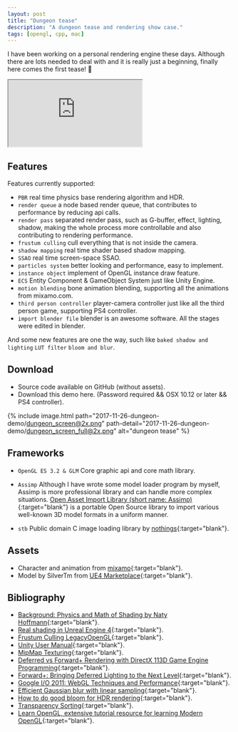 ```yaml
---
layout: post
title: "Dungeon tease"
description: "A dungeon tease and rendering show case."
tags: [opengl, cpp, mac]
---
```


I have been working on a personal rendering engine these days. Although there are lots needed to deal with and it is really just a beginning, finally here comes the first tease! :tada:

<div class="embed-responsive embed-responsive-16by9">
<iframe src="https://www.youtube.com/embed/Hp1O_UeuIm8?loop=1&playlist=Hp1O_UeuIm8&modestbranding=1&autohide=1&showinfo=0&controls=0" allowfullscreen></iframe>
</div>

## Features

Features currently supported:

- `PBR` real time physics base rendering algorithm and HDR.
- `render queue` a node based render queue, that contributes to performance by reducing api calls.
- `render pass` separated render pass, such as G-buffer, effect, lighting, shadow, making the whole process more controllable and also contributing to rendering performance.
- `frustum culling` cull everything that is not inside the camera.
- `shadow mapping` real time shader based shadow mapping.
- `SSAO` real time screen-space SSAO.
- `particles system` better looking and performance, easy to implement.
- `instance object` implement of OpenGL instance draw feature.
- `ECS` Entity Component & GameObject System just like Unity Engine.
- `motion blending` bone animation blending, supporting all the animations from mixamo.com.
- `third person controller` player-camera controller just like all the third person game, supporting PS4 controller.
- `import blender file` blender is an awesome software. All the stages were edited in blender.

And some new features are one the way, such like `baked shadow and lighting` `LUT filter` `bloom and blur`.

## Download
- Source code available on GitHub (without assets).
- Download this demo here. (Password required && OSX 10.12 or later && PS4 controller).

{% include image.html path="2017-11-26-dungeon-demo/dungeon_screen@2x.png" path-detail="2017-11-26-dungeon-demo/dungeon_screen_full@2x.png" alt="dungeon tease" %}

## Frameworks

- `OpenGL ES 3.2 & GLM` Core graphic api and core math library.

- `Assimp` Although I have wrote some model loader program by myself, Assimp is more professional library and can handle more complex situations. [Open Asset Import Library (short name: Assimp)](http://assimp.sourceforge.net){:target="blank"} is a portable Open Source library to import various well-known 3D model formats in a uniform manner.

- `stb` Public domain C image loading library by [nothings](http://nothings.org){:target="blank"}.

## Assets

- Character and animation from [mixamo](https://www.mixamo.com){:target="blank"}.
- Model by SilverTm from [UE4 Marketplace](https://www.unrealengine.com/marketplace){:target="blank"}.

## Bibliography
- [Background: Physics and Math of Shading by Naty Hoffmann](http://blog.selfshadow.com/publications/s2013-shading-course/hoffman/s2013_pbs_physics_math_notes.pdf){:target="blank"}.
- [Real shading in Unreal Engine 4](http://blog.selfshadow.com/publications/s2013-shading-course/karis/s2013_pbs_epic_notes_v2.pdf){:target="blank"}.
- [Frustum Culling LegacyOpenGL](https://gdbooks.gitbooks.io/legacyopengl/Chapter8/frustum.html){:target="blank"}.
- [Unity User Manual](https://docs.unity3d.com/Manual/index.html){:target="blank"}.
- [MipMap Texturing](https://graphics.ethz.ch/teaching/former/vc_master_06/Downloads/Mipmaps_1.pdf){:target="blank"}.
- [Deferred vs Forward+ Rendering with DirectX 113D Game Engine Programming](https://www.3dgep.com/forward-plus/){:target="blank"}.
- [Forward+: Bringing Deferred Lighting to the Next Level](https://takahiroharada.files.wordpress.com/2015/04/forward_plus.pdf){:target="blank"}.
- [Google I/O 2011: WebGL Techniques and Performance](https://www.youtube.com/watch?v=rfQ8rKGTVlg){:target="blank"}.
- [Efficient Gaussian blur with linear sampling](http://rastergrid.com/blog/2010/09/efficient-gaussian-blur-with-linear-sampling/){:target="blank"}.
- [How to do good bloom for HDR rendering](http://kalogirou.net/2006/05/20/how-to-do-good-bloom-for-hdr-rendering/){:target="blank"}.
- [Transparency Sorting](https://www.khronos.org/opengl/wiki/Transparency_Sorting){:target="blank"}.
- [Learn OpenGL, extensive tutorial resource for learning Modern OpenGL](https://learnopengl.com){:target="blank"}.

